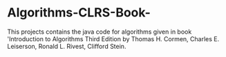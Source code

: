 # Algorithms-CLRS-Book-
This projects contains the java code for algorithms 
given in book 'Introduction to Algorithms Third Edition by 
Thomas H. Cormen, Charles E. Leiserson, Ronald L. Rivest, Clifford Stein.

